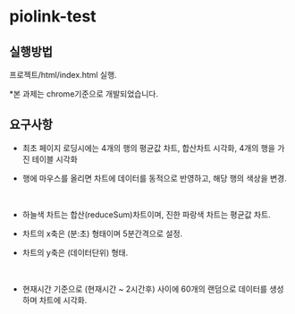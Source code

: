 # piolink-test

## 실행방법

프로젝트/html/index.html 실행.

*본 과제는 chrome기준으로 개발되었습니다.

## 요구사항

- 최초 페이지 로딩시에는 4개의 행의 평균값 차트, 합산차트 시각화, 4개의 행을 가진 테이블 시각화

- 행에 마우스를 올리면 차트에 데이터를 동적으로 반영하고, 해당 행의 색상을 변경.

<br>

- 하늘색 차트는 합산(reduceSum)차트이며, 진한 파랑색 차트는 평균값 차트.

- 차트의 x축은 (분:초) 형태이며 5분간격으로 설정.

- 차트의 y축은 (데이터단위) 형태.

<br>

- 현재시간 기준으로 (현재시간 ~ 2시간후) 사이에 60개의 랜덤으로 데이터를 생성하며 차트에 시각화.








